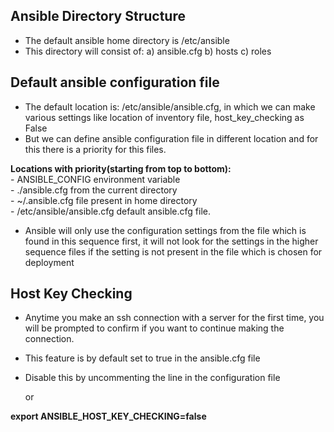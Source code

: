 ## **Ansible Directory Structure**

- The default ansible home directory is /etc/ansible
- This directory will consist of:
a) ansible.cfg
b) hosts
c) roles

## **Default ansible configuration file**
- The default location is: /etc/ansible/ansible.cfg,
 in which we can make various settings like location of inventory file, host_key_checking as False
- But we can define ansible configuration file in different location
and for this there is a priority for this files.

**Locations with priority(starting from top to bottom):** \
      - ANSIBLE_CONFIG environment variable \
      - ./ansible.cfg from the current directory \
      - ~/.ansible.cfg file present in home directory \
      - /etc/ansible/ansible.cfg default ansible.cfg file.

- Ansible will only use the configuration settings from the file
which is found in this sequence first, it will not look for the settings
in the higher sequence files if the setting is not present in the file
which is chosen for deployment

## **Host Key Checking**

- Anytime you make an ssh connection with a server for the
first time, you will be prompted to confirm if you want to
continue making the connection.
- This feature is by default set to true in the ansible.cfg file
- Disable this by uncommenting the line in the configuration file

   or

 **export ANSIBLE_HOST_KEY_CHECKING=false**
